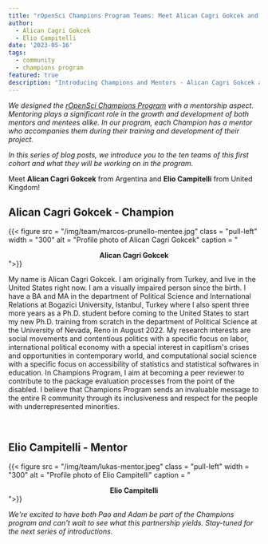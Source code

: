 ```yaml
---
title: "rOpenSci Champions Program Teams: Meet Alican Cagri Gokcek and Elio Campitelli"
author:
  - Alican Cagri Gokcek
  - Elio Campitelli
date: '2023-05-16'
tags:
  - community
  - champions program
featured: true
description: "Introducing Champions and Mentors - Alican Cagri Gokcek and Elio Campitelli"
---
```


*We designed the [rOpenSci Champions Program](/champions/) with a mentorship aspect. Mentoring plays a significant role in the growth and development of both mentors and mentees alike. In our program, each Champion has a mentor who accompanies them during their training and development of their project.*

*In this series of blog posts, we introduce you to the ten teams of this first cohort and what they will be working on in the program.*

Meet **Alican Cagri Gokcek** from Argentina and **Elio Campitelli** from United Kingdom!


## Alican Cagri Gokcek - Champion

{{< figure src = "/img/team/marcos-prunello-mentee.jpg" class = "pull-left" width = "300" alt = "Profile photo of Alican Cagri Gokcek" caption = "<center><strong>Alican Cagri Gokcek</strong></center>">}}

My name is Alican Cagri Gokcek. I am originally from Turkey, and live in the United States right now. I am a visually impaired person since the birth. I have a BA and MA in the department of Political Science and International Relations at Bogazici University, Istanbul, Turkey where I also spent three more years as a Ph.D. student before coming to the United States to start my new Ph.D. training from scratch in the department of Political Science at the University of Nevada, Reno in August 2022. My research interests are social movements and contentious politics with a specific focus on labor, international political economy with a special interest in capitlism's crises and opportunities in contemporary world, and computational social science with a specific focus on accessibility of statistics and statistical softwares in education. In Champions Program, I aim at becoming a peer reviewer to contribute to the package evaluation processes from the point of the disabled. I believe that Champions Program sends an invaluable message to the entire R community through its inclusiveness and respect for the people with underrepresented minorities.  

</br>

## Elio Campitelli - Mentor

{{< figure src = "/img/team/lukas-mentor.jpeg" class = "pull-left" width = "300" alt = "Profile photo of Elio Campitelli" caption = "<center><strong>Elio Campitelli</strong></center>">}}



_We're excited to have both Pao and Adam be part of the Champions program and can't wait to see what this partnership yields. Stay-tuned for the next series of introductions._
